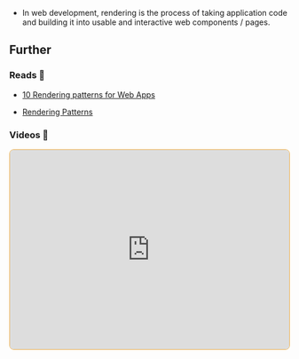 - In web development, rendering is the process of taking application code and building it into usable and interactive web components / pages.

## Further

### Reads 📄

- [10 Rendering patterns for Web Apps](https://riteshkokam.hashnode.dev/10-rendering-patterns-for-web-apps)

- [Rendering Patterns](https://www.patterns.dev/posts#rendering-patterns)

### Videos 🎥

<iframe style="margin-bottom: .5rem; display: block; width: 100%; height: 360px; border: 1px solid #edae49; border-radius: .5rem" src="https://invidious.tiekoetter.com/embed/Dkx5ydvtpCA" title="Invidious Embed Player">10 Rendering Patterns for Web Apps - Beyond Fireship</iframe>